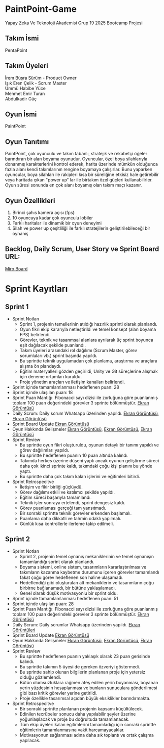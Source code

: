 # PaintPoint-Game
Yapay Zeka Ve Teknoloji Akademisi Grup 19 2025 Bootcamp Projesi
## Takım İsmi
PentaPoint
## Takım Üyeleri
İrem Büşra Sürüm - Product Owner  
Işık Eren Çelik - Scrum Master  
Ümmü Habibe Yüce   
Mehmet Emir Turan   
Abdulkadir Güç  
## Oyun İsmi
PaintPoint
## Oyun Tanıtımı
PaintPoint, çok oyunculu ve takım tabanlı, stratejik ve rekabetçi öğeler barındıran bir alan boyama oyunudur. Oyuncular, özel boya silahlarıyla donanmış karakterlerini kontrol ederek, harita üzerinde mümkün olduğunca fazla alanı kendi takımlarının rengine boyamaya çalışırlar. Bunu yaparken oyuncular, boya silahları ile rakipleri kısa bir süreliğine etkisiz hale getirebilir veya haritada çıkan "power up" lar ile birtakım özel güçleri kullanabilirler. Oyun süresi sonunda en çok alanı boyamış olan takım maçı kazanır.  
## Oyun Özellikleri
1. Birinci şahıs kamera açısı (fps)
2. 10 oyuncuya kadar çok oyunculu lobiler
3. Farklı haritalar ile dinamik bir oyun deneyimi
4. Silah ve power up çeşitliliği ile farklı stratejilerin geliştirilebileceği bir oynanış
## Backlog, Daily Scrum, User Story ve Sprint Board URL:  
[Miro Board](https://miro.com/app/board/uXjVIluS4aA=/)
# Sprint Kayıtları
## Sprint 1
* Sprint Notları
  * Sprint 1, projenin temellerinin atıldığı hazırlık sprinti olarak planlandı.
  * Oyun fikri ekip kararıyla netleştirildi ve temel konsept (alan boyama FPS) belirlendi.
  * Görevler, teknik ve tasarımsal alanlara ayrılarak üç sprint boyunca eşit dağılacak şekilde puanlandı.
  * Takım üyeleri arasındaki rol dağılımı (Scrum Master, görev sorumluları vb.) sprint başında yapıldı.
  * Bu sprintte teknik uygulamadan çok planlama, araştırma ve araçlara alışma ön plandaydı.
  * Eğitim materyalleri gözden geçirildi, Unity ve Git süreçlerine alışmak için deneme ortamları kuruldu.
  * Proje yönetim araçları ve iletişim kanalları belirlendi.
* Sprint içinde tamamlamlanması hedeflenen puan: 28
* Sprint içinde ulaşılan puan: 18
* Sprint Puan Mantığı: Fibonacci sayı dizisi ile zorluğuna göre puanlanmış toplam 100 puan değerindeki görevler 3 sprinte bölünmüştür. [Ekran Görüntüsü](https://github.com/BootcampGrup19/PaintPoint-Game/blob/main/Assets/Images/ScrumImages/Sprints.png)
* Daily Scrum: Daily scrum Whatsapp üzerinden yapıldı. [Ekran Görüntüsü](https://github.com/BootcampGrup19/PaintPoint-Game/blob/main/Assets/Images/ScrumImages/DailyScrum%20(2).png), [Ekran Görüntüsü](https://github.com/BootcampGrup19/PaintPoint-Game/blob/main/Assets/Images/ScrumImages/DailyScrum%20(1).png)
* Sprint Board Update [Ekran Görüntüsü](https://github.com/BootcampGrup19/PaintPoint-Game/blob/main/Assets/Images/ScrumImages/SprintBoard.png) 
* Oyun Hakkında Gelişmeler [Ekran Görüntüsü](https://github.com/BootcampGrup19/PaintPoint-Game/blob/main/Assets/Images/ScrumImages/GameProgress.png), [Ekran Görüntüsü](https://github.com/BootcampGrup19/PaintPoint-Game/blob/main/Assets/Images/ScrumImages/GameProgress%20(2).png), [Ekran Görüntüsü](https://github.com/BootcampGrup19/PaintPoint-Game/blob/main/Assets/Images/ScrumImages/GameProgress%20(3).png)
* Sprint Review
  * Bu sprintte oyun fikri oluşturuldu, oyunun detaylı bir tanımı yapıldı ve görev dağılımları yapıldı.
  * Bu sprintte hedeflenen puanın 10 puan altında kalındı.
  * Takımda herkes üzerine düşeni yaptı ancak oyunun geliştirme süreci daha çok ikinci sprinte kaldı, takımdaki çoğu kişi planını bu yönde yaptı.
  * Bu sprintte daha çok takım kalan işlerini ve eğitimleri bitirdi.
* Sprint Retrospecitve
  * İletişim ve fikir birliği güçlüydü.
  * Görev dağılımı etkili ve katılımcı şekilde yapıldı.
  * Eğitim süreci başarıyla tamamlandı.
  * Teknik işler sonraya ertelendi, sprint dengesiz kaldı.
  * Görev puanlaması gerçeği tam yansıtmadı.
  * Bir sonraki sprintte teknik görevler erkenden başlamalı.
  * Puanlama daha dikkatli ve tahmin odaklı yapılmalı.
  * Günlük kısa kontrollerle ilerleme takip edilmeli.
 ## Sprint 2
* Sprint Notları
  * Sprint 2, projenin temel oynanış mekaniklerinin ve temel oynanışın tamamlandığı sprint olarak planlandı.
  * Boyama sistemi, online sistem, tasarımların kararlaştırılması ve takımların kazanma kaybetme durumunu içeren görevler tamamlandı fakat çoğu görev hedeflenen son haline ulaşamadı.
  * Hedeflendiği gibi oluşturulan alt mekaniklerin ve tasarımların çoğu birbirne bağlanamadı, bir bütüne yaklaşılamadı.
  * Genel olarak düşük motivasyonlu bir sprint oldu.
* Sprint içinde tamamlamlanması hedeflenen puan: 51
* Sprint içinde ulaşılan puan: 28
* Sprint Puan Mantığı: Fibonacci sayı dizisi ile zorluğuna göre puanlanmış toplam 100 puan değerindeki görevler 3 sprinte bölünmüştür. [Ekran Görüntüsü](https://github.com/BootcampGrup19/PaintPoint-Game/blob/main/Assets/Images/ScrumImages/Sprints.png)
* Daily Scrum: Daily scrumlar Whatsapp üzerinden yapıldı. [Ekran Görüntüleri](https://github.com/BootcampGrup19/PaintPoint-Game/tree/main/Assets/Images/ScrumImages/Sprint2/Scrum2DailyScrums)
* Sprint Board Update [Ekran Görüntüsü](https://github.com/BootcampGrup19/PaintPoint-Game/blob/main/Assets/Images/ScrumImages/Sprint2/Ekran%20g%C3%B6r%C3%BCnt%C3%BCs%C3%BC%202025-07-21%20001249.png) 
* Oyun Hakkında Gelişmeler [Ekran Görüntüsü](https://github.com/BootcampGrup19/PaintPoint-Game/blob/main/Assets/Images/ScrumImages/Sprint2/Ekran%20g%C3%B6r%C3%BCnt%C3%BCs%C3%BC%202025-07-20%20235633.png), [Ekran Görüntüsü](https://github.com/BootcampGrup19/PaintPoint-Game/blob/main/Assets/Images/ScrumImages/Sprint2/Ekran%20g%C3%B6r%C3%BCnt%C3%BCs%C3%BC%202025-07-21%20000236.png), [Ekran Görüntüsü](https://github.com/BootcampGrup19/PaintPoint-Game/blob/main/Assets/Images/ScrumImages/Sprint2/Ekran%20g%C3%B6r%C3%BCnt%C3%BCs%C3%BC%202025-07-21%20000317.png)
* Sprint Review
  * Bu sprintte hedeflenen puanın yaklaşık olarak 23 puan gerisinde kalındı.
  * Bu sprintte takımın 5 üyesi de gereken özveriyi göstermedi.
  * Bu sprintte sahip olunan bilgilerin planlanan proje için yetersiz olduğu gözlemlendi.
  * Bütün olumsuzluklara rağmen ateş edilen yerin boyanması, boyanan yerin yüzdesinin hesaplanması ve bunların sunuculara gönderilmesi gibi bazı kritik görevler yerine getirildi.
  * Proje özellikle tasarımsal açıdan büyük eksiklikler barındırmakta.
* Sprint Retrospecitve
  * Bir sonraki sprintte planlanan projenin kapsamı küçültülecek.
  * Edinilen tecrübeler sonucu daha yapılabilir şeyler üzerine yoğunlaşılacak ve proje bu doğrultuda tamamlanacak.
  * Tüm ekip üyeleri kalan eğitimlerini tamamladığı için sonraki sprintte eğitimlerin tamamlanmasına vakit harcamayacaklar.
  * Motivasyonun sağlanması adına daha sık toplantı ve ortak çalışma yapılacak.


